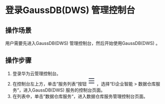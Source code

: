 # 登录GaussDB\(DWS\) 管理控制台<a name="dws_01_0157"></a>

## 操作场景<a name="section42507952154722"></a>

用户需要先进入GaussDB\(DWS\) 管理控制台，然后开始使用GaussDB\(DWS\) 。

## 操作步骤<a name="section54926172155459"></a>

1.  登录华为云管理控制台。
2.  在控制台左上方，单击“服务列表“按钮![](figures/dws_icon_service_list.png)，选择“EI企业智能  \>  数据仓库服务“，进入GaussDB\(DWS\) 服务的控制台页面。
3.  在列表中，单击“数据仓库服务“，进入数据仓库服务管理控制台页面。


